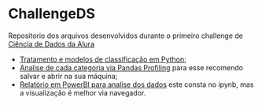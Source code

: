 # ChallengeDS
Repositorio dos arquivos desenvolvidos durante o primeiro challenge de [Ciência de Dados da Alura](https://www.alura.com.br/challenges/data-science/)

- [Tratamento e modelos de classificação em Python](https://github.com/douglascdsantos/ChallengeDS/blob/main/challengeDS.ipynb);
- [Analise de cada categoria via Pandas Profiling](https://github.com/douglascdsantos/ChallengeDS/blob/main/analise%20das%20vari%C3%A1veis%20pandas%20profiling.html) para esse recomendo salvar e abrir na sua máquina;
- [Relatório em PowerBI para analise dos dados](https://app.powerbi.com/view?r=eyJrIjoiNGFjMWE5YjctODQ2NS00YmIxLWJlN2UtOWYzYjgwYmEyMmI1IiwidCI6IjQ5OWJkNjVjLTg5NTktNDYzNC04NWMyLTFhYWEwZmI4Y2Q1NSJ9&pageName=ReportSectionb7deadb478676b9b7004) este consta no ipynb, mas a visualização é melhor via navegador.
